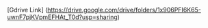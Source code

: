[Gdrive Link]
(https://drive.google.com/drive/folders/1x906PFI6K65-uwnF7pjKVpmEFHAt_T0d?usp=sharing)
